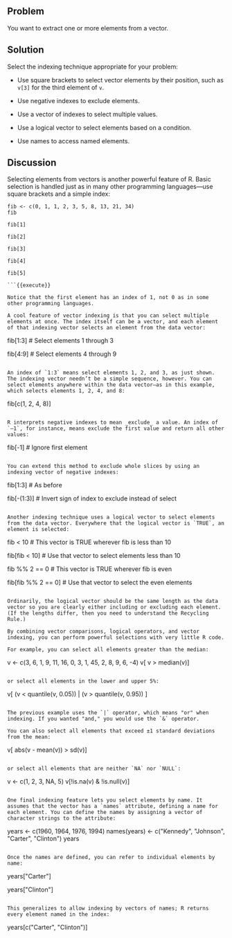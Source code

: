## Problem

You want to extract one or more elements from a vector.

## Solution

Select the indexing technique appropriate for your problem:

*   Use square brackets to select vector elements by their position, such as `v[3]` for the third element of `v`.
    
*   Use negative indexes to exclude elements.
    
*   Use a vector of indexes to select multiple values.
    
*   Use a logical vector to select elements based on a condition.
    
*   Use names to access named elements.
    

## Discussion

Selecting elements from vectors is another powerful feature of R. Basic selection is handled just as in many other programming languages—use square brackets and a simple index:

```
fib <- c(0, 1, 1, 2, 3, 5, 8, 13, 21, 34)
fib

fib[1]

fib[2]

fib[3]

fib[4]

fib[5]

```{{execute}}

Notice that the first element has an index of 1, not 0 as in some other programming languages.

A cool feature of vector indexing is that you can select multiple elements at once. The index itself can be a vector, and each element of that indexing vector selects an element from the data vector:

```
fib[1:3] # Select elements 1 through 3

fib[4:9] # Select elements 4 through 9

```{{execute}}

An index of `1:3` means select elements 1, 2, and 3, as just shown. The indexing vector needn’t be a simple sequence, however. You can select elements anywhere within the data vector—as in this example, which selects elements 1, 2, 4, and 8:

```
fib[c(1, 2, 4, 8)]

```{{execute}}

R interprets negative indexes to mean _exclude_ a value. An index of `–1`, for instance, means exclude the first value and return all other values:

```
fib[-1] # Ignore first element

```{{execute}}

You can extend this method to exclude whole slices by using an indexing vector of negative indexes:

```
fib[1:3] # As before

fib[-(1:3)] # Invert sign of index to exclude instead of select

```{{execute}}

Another indexing technique uses a logical vector to select elements from the data vector. Everywhere that the logical vector is `TRUE`, an element is selected:

```
fib < 10 # This vector is TRUE wherever fib is less than 10

fib[fib < 10] # Use that vector to select elements less than 10

fib %% 2 == 0 # This vector is TRUE wherever fib is even

fib[fib %% 2 == 0] # Use that vector to select the even elements

```{{execute}}

Ordinarily, the logical vector should be the same length as the data vector so you are clearly either including or excluding each element. (If the lengths differ, then you need to understand the Recycling Rule.)

By combining vector comparisons, logical operators, and vector indexing, you can perform powerful selections with very little R code.

For example, you can select all elements greater than the median:

```
v <- c(3, 6, 1, 9, 11, 16, 0, 3, 1, 45, 2, 8, 9, 6, -4)
v[ v > median(v)]

```{{execute}}

or select all elements in the lower and upper 5%:

```
v[ (v < quantile(v, 0.05)) | (v > quantile(v, 0.95)) ]

```{{execute}}

The previous example uses the `|` operator, which means "or" when indexing. If you wanted "and," you would use the `&` operator.

You can also select all elements that exceed ±1 standard deviations from the mean:

```
v[ abs(v - mean(v)) > sd(v)]

```{{execute}}

or select all elements that are neither `NA` nor `NULL`:

```
v <- c(1, 2, 3, NA, 5)
v[!is.na(v) & !is.null(v)]

```{{execute}}

One final indexing feature lets you select elements by name. It assumes that the vector has a `names` attribute, defining a name for each element. You can define the names by assigning a vector of character strings to the attribute:

```
years <- c(1960, 1964, 1976, 1994)
names(years) <- c("Kennedy", "Johnson", "Carter", "Clinton")
years

```{{execute}}

Once the names are defined, you can refer to individual elements by name:

```
years["Carter"]

years["Clinton"]

```{{execute}}

This generalizes to allow indexing by vectors of names; R returns every element named in the index:

```
years[c("Carter", "Clinton")]

```{{execute}}

